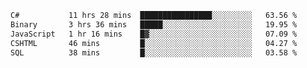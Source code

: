 <!--START_SECTION:waka-->

```txt
C#           11 hrs 28 mins  ████████████████░░░░░░░░░   63.56 %
Binary       3 hrs 36 mins   █████░░░░░░░░░░░░░░░░░░░░   19.95 %
JavaScript   1 hr 16 mins    █▓░░░░░░░░░░░░░░░░░░░░░░░   07.09 %
CSHTML       46 mins         █░░░░░░░░░░░░░░░░░░░░░░░░   04.27 %
SQL          38 mins         █░░░░░░░░░░░░░░░░░░░░░░░░   03.58 %
```

<!--END_SECTION:waka-->
